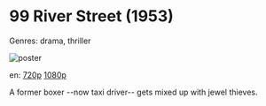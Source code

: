 # 99 River Street (1953)

Genres: drama, thriller

![poster](http://image.tmdb.org/t/p/w500/3pU1TqXvc8kRUiV8qtsfqXtGCFu.jpg)

en:
  [720p](magnet:?xt=urn:btih:41B2821A8589E7EA19316E38BB1203F4AE0E91AE&tr=udp://glotorrents.pw:6969/announce&tr=udp://tracker.opentrackr.org:1337/announce&tr=udp://torrent.gresille.org:80/announce&tr=udp://tracker.openbittorrent.com:80&tr=udp://tracker.coppersurfer.tk:6969&tr=udp://tracker.leechers-paradise.org:6969&tr=udp://p4p.arenabg.ch:1337&tr=udp://tracker.internetwarriors.net:1337)
  [1080p](magnet:?xt=urn:btih:C57BB981BD1981CD8602FC9BE16A6AA91F790AC9&tr=udp://glotorrents.pw:6969/announce&tr=udp://tracker.opentrackr.org:1337/announce&tr=udp://torrent.gresille.org:80/announce&tr=udp://tracker.openbittorrent.com:80&tr=udp://tracker.coppersurfer.tk:6969&tr=udp://tracker.leechers-paradise.org:6969&tr=udp://p4p.arenabg.ch:1337&tr=udp://tracker.internetwarriors.net:1337)
  


A former boxer --now taxi driver-- gets mixed up with jewel thieves.